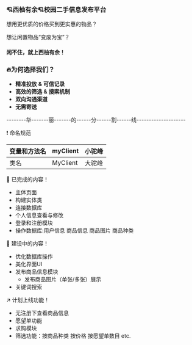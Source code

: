 ###  :cupid:西柚有余:cupid:校园二手信息发布平台

想用更优质的价格买到更实惠的物品？

想让闲置物品“变废为宝”？

#### 闲不住，就上西柚有余！



### :fire:为何选择我们？

- **精准投放** **&** **可信记录**
- **高效的筛选** **&** **搜索机制**
- **双向沟通渠道**
- **无需寄送**

--------华-------丽-------的------分------割------线--------------------

:exclamation:  命名规范

| 变量和方法名 | myClient | 小驼峰 |
| ------------ | -------- | ------ |
| 类名         | MyClient | 大驼峰 |



:clap: 已完成的内容​！

- 主体页面
- 构建实体类
- 连接数据库
- 个人信息查看与修改
- 登录和注册模块
- 操作数据库:用户信息 商品信息 商品图片 商品种类


:hammer:  建设中的内容！

- 优化数据库操作
- 美化界面UI
- 发布商品信息模块
   - 发布商品图片（单张/多张）展示
- 关键词搜索


:arrow_upper_right:  计划上线功能！

- 无注册下查看商品信息
- 愿望单功能
- 求购模块
- 筛选功能：按商品种类 按价格 按愿望单数目 etc.



